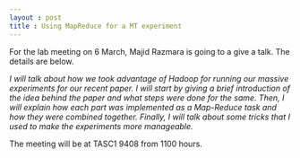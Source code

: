 ```yaml
---
layout : post
title : Using MapReduce for a MT experiment
---
```

For the lab meeting on 6 March, Majid Razmara is going to a give a talk. The details are below. 

_I will talk about how we took advantage of Hadoop for running our massive experiments for our recent paper. I will start by giving a brief introduction of the idea behind the paper and what steps were done for the same. Then, I will explain how each part was implemented as a Map-Reduce task and how they were combined together. Finally, I will talk about some tricks that I used to make the experiments more manageable._

The meeting will be  at TASC1 9408 from 1100 hours. 
